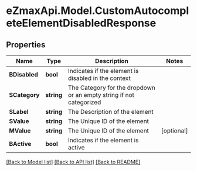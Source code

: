 
# eZmaxApi.Model.CustomAutocompleteElementDisabledResponse

## Properties

Name | Type | Description | Notes
------------ | ------------- | ------------- | -------------
**BDisabled** | **bool** | Indicates if the element is disabled in the context | 
**SCategory** | **string** | The Category for the dropdown or an empty string if not categorized | 
**SLabel** | **string** | The Description of the element | 
**SValue** | **string** | The Unique ID of the element | 
**MValue** | **string** | The Unique ID of the element | [optional] 
**BActive** | **bool** | Indicates if the element is active | 

[[Back to Model list]](../README.md#documentation-for-models)
[[Back to API list]](../README.md#documentation-for-api-endpoints)
[[Back to README]](../README.md)

